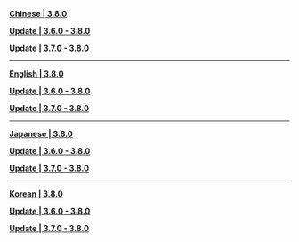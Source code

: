 **[Chinese | 3.8.0](https://autopatchhk.yuanshen.com/client_app/download/pc_zip/20230625120419_BEKxsz5x6A7uZvGW/Audio_Chinese_3.8.0.zip)**

**[Update | 3.6.0 - 3.8.0](https://autopatchhk.yuanshen.com/client_app/update/hk4e_global/10/zh-cn_3.6.0_3.8.0_hdiff_s67RMzLSKN09IljC.zip)**

**[Update | 3.7.0 - 3.8.0](https://autopatchhk.yuanshen.com/client_app/update/hk4e_global/10/zh-cn_3.7.0_3.8.0_hdiff_iouZLFje3a1nfxD5.zip)**


---

**[English | 3.8.0](https://autopatchhk.yuanshen.com/client_app/download/pc_zip/20230625120419_BEKxsz5x6A7uZvGW/Audio_English(US)_3.8.0.zip)**

**[Update | 3.6.0 - 3.8.0](https://autopatchhk.yuanshen.com/client_app/update/hk4e_global/10/en-us_3.6.0_3.8.0_hdiff_qTPOvM2gpjHyakWZ.zip)**

**[Update | 3.7.0 - 3.8.0](https://autopatchhk.yuanshen.com/client_app/update/hk4e_global/10/en-us_3.7.0_3.8.0_hdiff_g4YF0QKZoAx1SBci.zip)**


---

**[Japanese | 3.8.0](https://autopatchhk.yuanshen.com/client_app/download/pc_zip/20230625120419_BEKxsz5x6A7uZvGW/Audio_Japanese_3.8.0.zip)**

**[Update | 3.6.0 - 3.8.0](https://autopatchhk.yuanshen.com/client_app/update/hk4e_global/10/ja-jp_3.6.0_3.8.0_hdiff_CqTocjlFw2s4POrB.zip)**

**[Update | 3.7.0 - 3.8.0](https://autopatchhk.yuanshen.com/client_app/update/hk4e_global/10/ja-jp_3.7.0_3.8.0_hdiff_femTrvp6gAP05RM1.zip)**


---

**[Korean | 3.8.0](https://autopatchhk.yuanshen.com/client_app/download/pc_zip/20230625120419_BEKxsz5x6A7uZvGW/Audio_Korean_3.8.0.zip)**

**[Update | 3.6.0 - 3.8.0](https://autopatchhk.yuanshen.com/client_app/update/hk4e_global/10/ko-kr_3.6.0_3.8.0_hdiff_6fNz8wbocdnYOD1Q.zip)**

**[Update | 3.7.0 - 3.8.0](https://autopatchhk.yuanshen.com/client_app/update/hk4e_global/10/ko-kr_3.7.0_3.8.0_hdiff_0mETUysXGcKuRja2.zip)**

